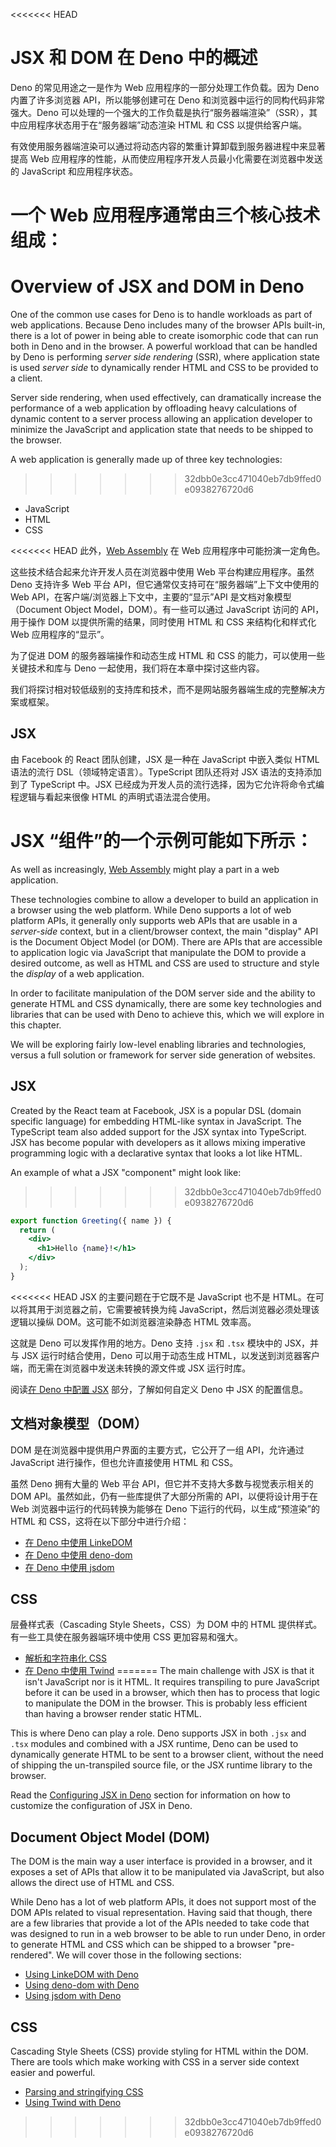 <<<<<<< HEAD
# JSX 和 DOM 在 Deno 中的概述

Deno 的常见用途之一是作为 Web 应用程序的一部分处理工作负载。因为 Deno
内置了许多浏览器 API，所以能够创建可在 Deno
和浏览器中运行的同构代码非常强大。Deno
可以处理的一个强大的工作负载是执行“服务器端渲染”（SSR），其中应用程序状态用于在“服务器端”动态渲染
HTML 和 CSS 以提供给客户端。

有效使用服务器端渲染可以通过将动态内容的繁重计算卸载到服务器进程中来显著提高 Web
应用程序的性能，从而使应用程序开发人员最小化需要在浏览器中发送的 JavaScript
和应用程序状态。

一个 Web 应用程序通常由三个核心技术组成：
=======
# Overview of JSX and DOM in Deno

One of the common use cases for Deno is to handle workloads as part of web
applications. Because Deno includes many of the browser APIs built-in, there is
a lot of power in being able to create isomorphic code that can run both in Deno
and in the browser. A powerful workload that can be handled by Deno is
performing _server side rendering_ (SSR), where application state is used
_server side_ to dynamically render HTML and CSS to be provided to a client.

Server side rendering, when used effectively, can dramatically increase the
performance of a web application by offloading heavy calculations of dynamic
content to a server process allowing an application developer to minimize the
JavaScript and application state that needs to be shipped to the browser.

A web application is generally made up of three key technologies:
>>>>>>> 32dbb0e3cc471040eb7db9ffed0e0938276720d6

- JavaScript
- HTML
- CSS

<<<<<<< HEAD
此外，[Web Assembly](../../runtime/webassembly.md) 在 Web
应用程序中可能扮演一定角色。

这些技术结合起来允许开发人员在浏览器中使用 Web 平台构建应用程序。虽然 Deno
支持许多 Web 平台 API，但它通常仅支持可在“服务器端”上下文中使用的 Web
API，在客户端/浏览器上下文中，主要的“显示”API 是文档对象模型（Document Object
Model，DOM）。有一些可以通过 JavaScript 访问的 API，用于操作 DOM
以提供所需的结果，同时使用 HTML 和 CSS 来结构化和样式化 Web 应用程序的“显示”。

为了促进 DOM 的服务器端操作和动态生成 HTML 和 CSS
的能力，可以使用一些关键技术和库与 Deno 一起使用，我们将在本章中探讨这些内容。

我们将探讨相对较低级别的支持库和技术，而不是网站服务器端生成的完整解决方案或框架。

## JSX

由 Facebook 的 React 团队创建，JSX 是一种在 JavaScript 中嵌入类似 HTML
语法的流行 DSL（领域特定语言）。TypeScript 团队还将对 JSX 语法的支持添加到了
TypeScript 中。JSX
已经成为开发人员的流行选择，因为它允许将命令式编程逻辑与看起来很像 HTML
的声明式语法混合使用。

JSX “组件”的一个示例可能如下所示：
=======
As well as increasingly, [Web Assembly](../../runtime/webassembly.md) might play
a part in a web application.

These technologies combine to allow a developer to build an application in a
browser using the web platform. While Deno supports a lot of web platform APIs,
it generally only supports web APIs that are usable in a _server-side_ context,
but in a client/browser context, the main "display" API is the Document Object
Model (or DOM). There are APIs that are accessible to application logic via
JavaScript that manipulate the DOM to provide a desired outcome, as well as HTML
and CSS are used to structure and style the _display_ of a web application.

In order to facilitate manipulation of the DOM server side and the ability to
generate HTML and CSS dynamically, there are some key technologies and libraries
that can be used with Deno to achieve this, which we will explore in this
chapter.

We will be exploring fairly low-level enabling libraries and technologies,
versus a full solution or framework for server side generation of websites.

## JSX

Created by the React team at Facebook, JSX is a popular DSL (domain specific
language) for embedding HTML-like syntax in JavaScript. The TypeScript team also
added support for the JSX syntax into TypeScript. JSX has become popular with
developers as it allows mixing imperative programming logic with a declarative
syntax that looks a lot like HTML.

An example of what a JSX "component" might look like:
>>>>>>> 32dbb0e3cc471040eb7db9ffed0e0938276720d6

```jsx
export function Greeting({ name }) {
  return (
    <div>
      <h1>Hello {name}!</h1>
    </div>
  );
}
```

<<<<<<< HEAD
JSX 的主要问题在于它既不是 JavaScript 也不是
HTML。在可以将其用于浏览器之前，它需要被转换为纯
JavaScript，然后浏览器必须处理该逻辑以操纵 DOM。这可能不如浏览器渲染静态 HTML
效率高。

这就是 Deno 可以发挥作用的地方。Deno 支持 `.jsx` 和 `.tsx` 模块中的 JSX，并与
JSX 运行时结合使用，Deno 可以用于动态生成
HTML，以发送到浏览器客户端，而无需在浏览器中发送未转换的源文件或 JSX 运行时库。

阅读[在 Deno 中配置 JSX](./jsx.md) 部分，了解如何自定义 Deno 中 JSX 的配置信息。

## 文档对象模型（DOM）

DOM 是在浏览器中提供用户界面的主要方式，它公开了一组 API，允许通过 JavaScript
进行操作，但也允许直接使用 HTML 和 CSS。

虽然 Deno 拥有大量的 Web 平台 API，但它并不支持大多数与视觉表示相关的 DOM
API。虽然如此，仍有一些库提供了大部分所需的 API，以便将设计用于在 Web
浏览器中运行的代码转换为能够在 Deno 下运行的代码，以生成“预渲染”的 HTML 和
CSS，这将在以下部分中进行介绍：

- [在 Deno 中使用 LinkeDOM](./linkedom.md)
- [在 Deno 中使用 deno-dom](./deno_dom.md)
- [在 Deno 中使用 jsdom](./jsdom.md)

## CSS

层叠样式表（Cascading Style Sheets，CSS）为 DOM 中的 HTML
提供样式。有一些工具使在服务器端环境中使用 CSS 更加容易和强大。

- [解析和字符串化 CSS](./css.md)
- [在 Deno 中使用 Twind](./twind.md)
=======
The main challenge with JSX is that it isn't JavaScript nor is it HTML. It
requires transpiling to pure JavaScript before it can be used in a browser,
which then has to process that logic to manipulate the DOM in the browser. This
is probably less efficient than having a browser render static HTML.

This is where Deno can play a role. Deno supports JSX in both `.jsx` and `.tsx`
modules and combined with a JSX runtime, Deno can be used to dynamically
generate HTML to be sent to a browser client, without the need of shipping the
un-transpiled source file, or the JSX runtime library to the browser.

Read the [Configuring JSX in Deno](./jsx.md) section for information on how to
customize the configuration of JSX in Deno.

## Document Object Model (DOM)

The DOM is the main way a user interface is provided in a browser, and it
exposes a set of APIs that allow it to be manipulated via JavaScript, but also
allows the direct use of HTML and CSS.

While Deno has a lot of web platform APIs, it does not support most of the DOM
APIs related to visual representation. Having said that though, there are a few
libraries that provide a lot of the APIs needed to take code that was designed
to run in a web browser to be able to run under Deno, in order to generate HTML
and CSS which can be shipped to a browser "pre-rendered". We will cover those in
the following sections:

- [Using LinkeDOM with Deno](./linkedom.md)
- [Using deno-dom with Deno](./deno_dom.md)
- [Using jsdom with Deno](./jsdom.md)

## CSS

Cascading Style Sheets (CSS) provide styling for HTML within the DOM. There are
tools which make working with CSS in a server side context easier and powerful.

- [Parsing and stringifying CSS](./css.md)
- [Using Twind with Deno](./twind.md)
>>>>>>> 32dbb0e3cc471040eb7db9ffed0e0938276720d6
